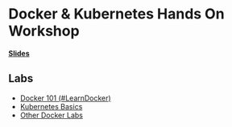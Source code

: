 # Docker & Kubernetes Hands On Workshop

**[Slides](https://iu-uits-es.github.io/statewide-it-2019-docker-k8s/)**

## Labs

* [Docker 101 (#LearnDocker)](https://dockr.ly/dev101)
* [Kubernetes Basics](https://kubernetes.io/docs/tutorials/kubernetes-basics/)
* [Other Docker Labs](https://training.play-with-docker.com/alacart/)
